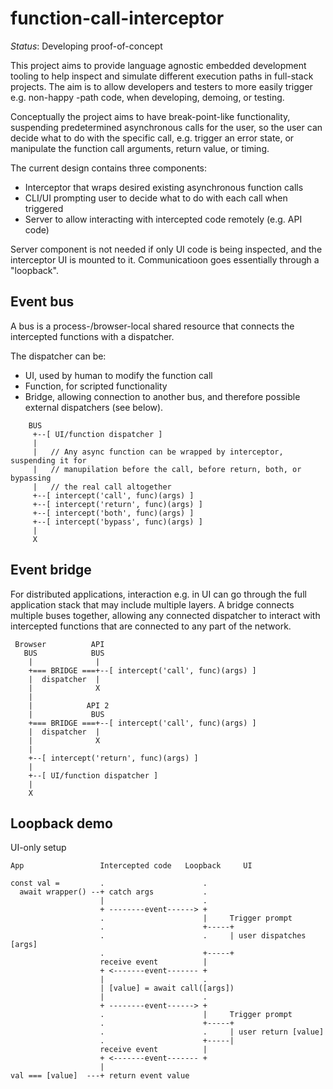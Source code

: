 # function-call-interceptor

_Status_: Developing proof-of-concept

This project aims to provide language agnostic embedded development tooling to
help inspect and simulate different execution paths in full-stack projects. The
aim is to allow developers and testers to more easily trigger e.g. non-happy
-path code, when developing, demoing, or testing.

Conceptually the project aims to have break-point-like functionality,
suspending predetermined asynchronous calls for the user, so the user can
decide what to do with the specific call, e.g. trigger an error state, or
manipulate the function call arguments, return value, or timing.

The current design contains three components:

- Interceptor that wraps desired existing asynchronous function calls
- CLI/UI prompting user to decide what to do with each call when triggered
- Server to allow interacting with intercepted code remotely (e.g. API code)

Server component is not needed if only UI code is being inspected, and the
interceptor UI is mounted to it. Communicatioon goes essentially through a
"loopback".

## Event bus

A bus is a process-/browser-local shared resource that connects the intercepted
functions with a dispatcher.

The dispatcher can be:

- UI, used by human to modify the function call
- Function, for scripted functionality
- Bridge, allowing connection to another bus, and therefore possible external
  dispatchers (see below).

```
    BUS
     +--[ UI/function dispatcher ]
     |
     |   // Any async function can be wrapped by interceptor, suspending it for
     |   // manupilation before the call, before return, both, or bypassing
     |   // the real call altogether
     +--[ intercept('call', func)(args) ]
     +--[ intercept('return', func)(args) ]
     +--[ intercept('both', func)(args) ]
     +--[ intercept('bypass', func)(args) ]
     |
     X
```

## Event bridge

For distributed applications, interaction e.g. in UI can go through the full
application stack that may include multiple layers. A bridge connects multiple
buses together, allowing any connected dispatcher to interact with intercepted
functions that are connected to any part of the network.

```
 Browser          API
   BUS            BUS
    |              |
    +=== BRIDGE ===+--[ intercept('call', func)(args) ]
    |  dispatcher  |
    |              X
    |
    |            API 2
    |             BUS
    +=== BRIDGE ===+--[ intercept('call', func)(args) ]
    |  dispatcher  |
    |              X
    |
    +--[ intercept('return', func)(args) ]
    |
    +--[ UI/function dispatcher ]
    |
    X
```

## Loopback demo

UI-only setup

```
App                 Intercepted code   Loopback     UI

const val =         .                      .
  await wrapper() --+ catch args           .
                    |                      .
                    + --------event------> +
                    .                      |     Trigger prompt
                    .                      +-----+
                    .                      .     | user dispatches [args]
                    .                      +-----+
                    receive event          |
                    + <-------event------- +
                    |                      .
                    | [value] = await call([args])
                    |                      .
                    + --------event------> +
                    .                      |     Trigger prompt
                    .                      +-----+
                    .                      .     | user return [value]
                    .                      +-----|
                    receive event          |
                    + <-------event------- +
                    |
val === [value]  ---+ return event value
```
